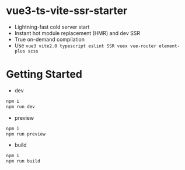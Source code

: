 # vue3-ts-vite-ssr-starter

- Lightning-fast cold server start
- Instant hot module replacement (HMR) and dev SSR
- True on-demand compilation
- Use `vue3 vite2.0 typescript eslint SSR vuex vue-router element-plus scss`
# Getting Started
- dev
```bash 
npm i
npm run dev
```
 
- preview
```bash 
npm i
npm run preview
```

- build
```bash 
npm i
npm run build
```